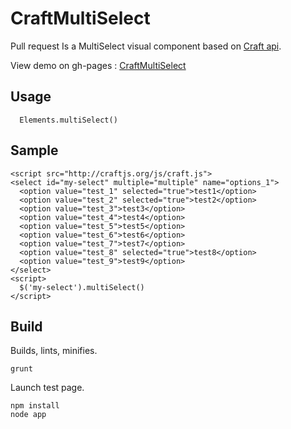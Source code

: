 CraftMultiSelect
================
Pull request
Is a MultiSelect visual component based on [Craft api](http://craftjs.org).

View demo on gh-pages : [CraftMultiSelect](http://camfou.github.com/CraftMultiSelect/)

## Usage

```
  Elements.multiSelect()
```

## Sample

```
<script src="http://craftjs.org/js/craft.js">
<select id="my-select" multiple="multiple" name="options_1">
  <option value="test_1" selected="true">test1</option>
  <option value="test_2" selected="true">test2</option>
  <option value="test_3">test3</option>
  <option value="test_4">test4</option>
  <option value="test_5">test5</option>
  <option value="test_6">test6</option>
  <option value="test_7">test7</option>
  <option value="test_8" selected="true">test8</option>
  <option value="test_9">test9</option>
</select>
<script>
  $('my-select').multiSelect()
</script>      

```

## Build

Builds, lints, minifies.

```
grunt
```

Launch test page.

```
npm install
node app
```
